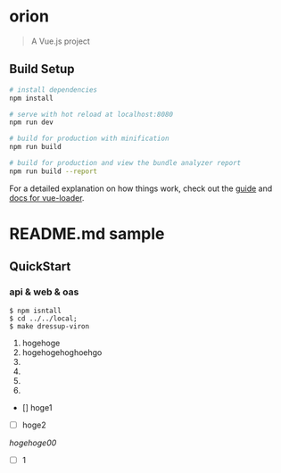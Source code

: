 # orion

> A Vue.js project

## Build Setup

``` bash
# install dependencies
npm install

# serve with hot reload at localhost:8080
npm run dev

# build for production with minification
npm run build

# build for production and view the bundle analyzer report
npm run build --report
```

For a detailed explanation on how things work, check out the [guide](http://vuejs-templates.github.io/webpack/) and [docs for vue-loader](http://vuejs.github.io/vue-loader).


# README.md sample

## QuickStart
### api & web & oas
```
$ npm isntall
$ cd ../../local;
$ make dressup-viron
```

1. hogehoge
1. hogehogehoghoehgo
1. 
1. 
1. 
1. 

- [] hoge1
- [ ] hoge2

*hogehoge00*

- [ ] 1





























